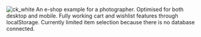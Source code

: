 ![ck_white](https://github.com/user-attachments/assets/bacd5bf7-f4b3-42d2-a276-24f49439845a)
An e-shop example for a photographer. Optimised for both desktop and mobile. Fully working cart and wishlist features through localStorage. Currently limited item selection because there is no database connected.
